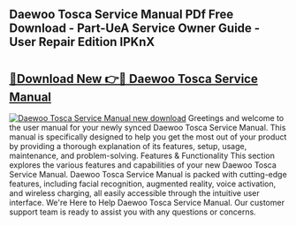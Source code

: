 ## Daewoo Tosca Service Manual PDf Free Download - Part-UeA Service Owner Guide - User Repair Edition IPKnX

# <h2><a href="http://bc82960.oget.top/?id=Daewoo+Tosca+Service+Manual">🔗Download New 👉🔴 Daewoo Tosca Service Manual</a></h2>

[![Daewoo Tosca Service Manual new download](https://i.imgur.com/5g1atiW.png)](http://bc82960.oget.top/?id=Daewoo+Tosca+Service+Manual)
Greetings and welcome to the user manual for your newly synced Daewoo Tosca Service Manual. This manual is specifically designed to help you get the most out of your product by providing a thorough explanation of its features, setup, usage, maintenance, and problem-solving. Features & Functionality This section explores the various features and capabilities of your new Daewoo Tosca Service Manual. Daewoo Tosca Service Manual is packed with cutting-edge features, including facial recognition, augmented reality, voice activation, and wireless charging, all easily accessible through the intuitive user interface. We're Here to Help Daewoo Tosca Service Manual. Our customer support team is ready to assist you with any questions or concerns.
